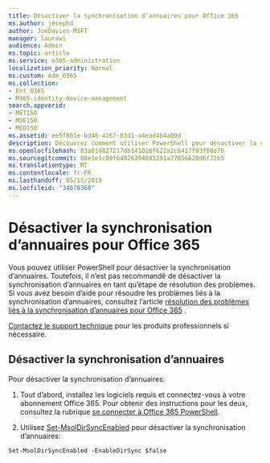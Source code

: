 ```yaml
---
title: Désactiver la synchronisation d’annuaires pour Office 365
ms.author: josephd
author: JoeDavies-MSFT
manager: laurawi
audience: Admin
ms.topic: article
ms.service: o365-administration
localization_priority: Normal
ms.custom: Adm_O365
ms.collection:
- Ent_O365
- M365-identity-device-management
search.appverid:
- MET150
- MOE150
- MED150
ms.assetid: ee5f861e-bd48-4267-83d1-a4ead4b4a00d
description: Découvrez comment utiliser PowerShell pour désactiver la synchronisation d’annuaires pour Office 365
ms.openlocfilehash: 83a01d827217db141016f622a2cb417f93f88e76
ms.sourcegitcommit: 08e1e1c09f64926394043291a77856620d6f72b5
ms.translationtype: MT
ms.contentlocale: fr-FR
ms.lasthandoff: 05/15/2019
ms.locfileid: "34070360"
---
```

# <a name="turn-off-directory-synchronization-for-office-365"></a>Désactiver la synchronisation d’annuaires pour Office 365
Vous pouvez utiliser PowerShell pour désactiver la synchronisation d’annuaires. Toutefois, il n’est pas recommandé de désactiver la synchronisation d’annuaires en tant qu’étape de résolution des problèmes. Si vous avez besoin d’aide pour résoudre les problèmes liés à la synchronisation d’annuaires, consultez l’article [résolution des problèmes liés à la synchronisation d’annuaires pour Office 365](fix-problems-with-directory-synchronization.md) . 
  
[Contactez le support technique](https://support.office.com/article/32a17ca7-6fa0-4870-8a8d-e25ba4ccfd4b) pour les produits professionnels si nécessaire.
  
## <a name="turn-off-directory-synchronization"></a>Désactiver la synchronisation d’annuaires  
Pour désactiver la synchronisation d’annuaires:
  
1. Tout d’abord, installez les logiciels requis et connectez-vous à votre abonnement Office 365. Pour obtenir des instructions pour les deux, consultez la rubrique [se connecter à Office 365 PowerShell](https://go.microsoft.com/fwlink/p/?LinkId=821938).
    
2. Utilisez [Set-MsolDirSyncEnabled](https://go.microsoft.com/fwlink/p/?LinkId=821939) pour désactiver la synchronisation d’annuaires: 
    
  ```
  Set-MsolDirSyncEnabled -EnableDirSync $false
  ```